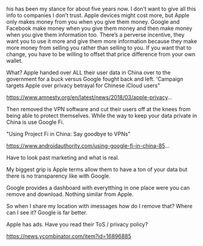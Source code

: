 his has been my stance for about five years now. I don’t want to give all this info to companies I don’t trust. Apple devices might cost more, but Apple only makes money from you when you give them money. Google and Facebook make money when you give them money and then make money when you give them information too. There’s a perverse incentive, they want you to use it more and give them more information because they make more money from selling you rather than selling to you.
If you want that to change, you have to be willing to offset that price difference from your own wallet.


What? Apple handed over ALL their user data in China over to the government for a buck versus Google fought back and left.
'Campaign targets Apple over privacy betrayal for Chinese iCloud users"

https://www.amnesty.org/en/latest/news/2018/03/apple-privacy...

Then removed the VPN software and cut their users off at the knees from being able to protect themselves. While the way to keep your data private in China is use Google Fi.

"Using Project Fi in China: Say goodbye to VPNs"

https://www.androidauthority.com/using-google-fi-in-china-85...

Have to look past marketing and what is real.

My biggest grip is Apple terms allow them to have a ton of your data but there is no transparency like with Google.

Google provides a dashboard with everytthing in one place were you can remove and download. Nothing similar from Apple.

So when I share my location with imessages how do I remove that? Where can I see it? Google is far better.


Apple has ads. Have you read their ToS / privacy policy?

https://news.ycombinator.com/item?id=16896885